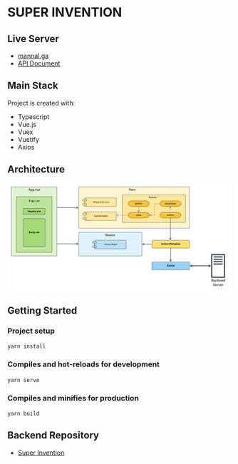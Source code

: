 # SUPER INVENTION

## Live Server
- [mannal.ga](http://mannal.ga)
- [API Document](http://mannal.ga:8080/docs/index.html)

## Main Stack
Project is created with:
- Typescript
- Vue.js
- Vuex
- Vuetify
- Axios

## Architecture
![Architecture](./super-front-architecture.png)

## Getting Started
### Project setup
```
yarn install
```

### Compiles and hot-reloads for development
```
yarn serve
```

### Compiles and minifies for production
```
yarn build
```

## Backend Repository
- [Super Invention](https://github.com/TASK-FORCE/super-invention)

